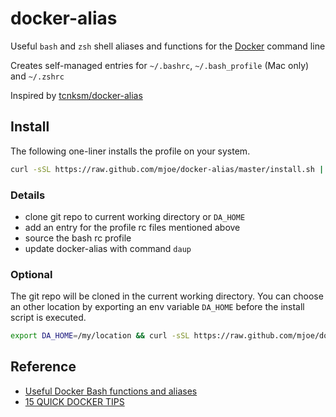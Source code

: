 # docker-alias

Useful `bash` and `zsh` shell aliases and functions for the [Docker](https://www.docker.io/) command line

Creates self-managed entries for `~/.bashrc`, `~/.bash_profile` (Mac only) and `~/.zshrc`

Inspired by [tcnksm/docker-alias](https://github.com/tcnksm/docker-alias)

## Install

The following one-liner installs the profile on your system.

```bash
curl -sSL https://raw.github.com/mjoe/docker-alias/master/install.sh | sh
```

### Details
- clone git repo to current working directory or `DA_HOME`
- add an entry for the profile rc files mentioned above
- source the bash rc profile
- update docker-alias with command `daup`

### Optional

The git repo will be cloned in the current working directory. You can choose an other location by exporting an env variable `DA_HOME` before the install script is executed.

```bash
export DA_HOME=/my/location && curl -sSL https://raw.github.com/mjoe/docker-alias/master/install.sh | sh
```


## Reference
- [Useful Docker Bash functions and aliases](http://kartar.net/2014/03/useful-docker-bash-functions-and-aliases)
- [15 QUICK DOCKER TIPS](https://labs.ctl.io/15-quick-docker-tips/)
